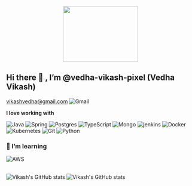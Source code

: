 <div id="header" align="center">
  <img src="https://media.giphy.com/media/f3iwJFOVOwuy7K6FFw/giphy.gif" width="200" height="150"/>
</div>
 
## Hi there 👋 , I’m @vedha-vikash-pixel (Vedha Vikash)

vikashvedha@gmail.com <img src="https://img.shields.io/badge/Gmail-D14836?style=for-the-badge&logo=gmail&logoColor=white" alt="Gmail"/>  
	
 
**I love working with**

<div display="flex">        
  <img src="https://img.shields.io/badge/Java-ED8B00?style=for-the-badge&logo=java&logoColor=white" alt="Java"/>    
  <img src="https://img.shields.io/badge/Springboot-6DB33F?style=for-the-badge&logo=springboot&logoColor=white" alt="Spring"/>
  <img src="https://img.shields.io/badge/PostgreSQL-316192?style=for-the-badge&logo=postgresql&logoColor=white" alt="Postgres"/>    
  <img src="https://img.shields.io/badge/typescript-%23007ACC.svg?style=for-the-badge&logo=typescript&logoColor=white" alt="TypeScript"/>  
  <img src="https://img.shields.io/badge/MongoDB-4EA94B?style=for-the-badge&logo=mongodb&logoColor=white" alt="Mongo"/>  
  <img src="https://img.shields.io/badge/Jenkins-D24939?style=for-the-badge&logo=Jenkins&logoColor=white" alt="jenkins"/>
  <img src="https://img.shields.io/badge/docker-%230db7ed.svg?style=for-the-badge&logo=docker&logoColor=white" alt="Docker"/>      	
  <img src="https://img.shields.io/badge/kubernetes-%23326ce5.svg?style=for-the-badge&logo=kubernetes&logoColor=white" alt="Kubernetes"/>    
  <img src="https://img.shields.io/badge/GIT-E44C30?style=for-the-badge&logo=git&logoColor=white" alt="Git"/>	
  <img src="https://img.shields.io/badge/Python-3776AB?style=for-the-badge&logo=python&logoColor=white" alt="Python"/>	
	
</div>

### 🌱 I’m learning
   
<div display="flex">  
  <img src="https://img.shields.io/badge/Amazon_AWS-232F3E?style=for-the-badge&logo=amazon-aws&logoColor=white" alt="AWS"/>    
</div> 

<!---### 📫 How to reach me

<div display="flex">
  <a href="https://www.linkedin.com/in/vedha-vikash/">
    <img src="https://img.shields.io/badge/linkedin-%230077B5.svg?style=for-the-badge&logo=linkedin&logoColor=white" alt="LinkedIn"/>
  </a>  
  <a href="https://leetcode.com/vedha_vikash/">
    <img src="https://img.shields.io/badge/-LeetCode-FFA116?style=for-the-badge&logo=LeetCode&logoColor=black" alt="Leetcode"/>
  </a>  
</div>--->
<br>

![Vikash's GitHub stats](https://github-readme-stats.vercel.app/api?username=vedha-vikash-pixel&show_icons=true&theme=vue-dark)
![Vikash's GitHub stats](https://github-readme-stats.vercel.app/api/top-langs/?username=vedha-vikash-pixel&theme=blue-green)
 
